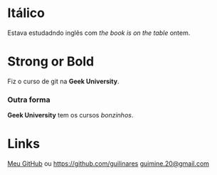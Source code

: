 # Itálico

Estava estudadndo inglês com _the book is on the table_ ontem.

# Strong or Bold

Fiz o curso de git na **Geek University**.

### Outra forma

__Geek University__ tem os cursos *bonzinhos*.

# Links

[Meu GitHub](https://github.com/guilinares
"Meu perfil no github")
ou
<https://github.com/guilinares>
<guimine.20@gmail.com>